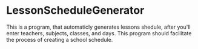 # LessonScheduleGenerator
This is a program, that automaticly generates lessons shedule, after you'll enter teachers, subjects, classes, and days. This program should facilitate the process of creating a school schedule.